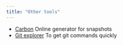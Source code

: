 ```yaml
---
title: "Other tools"
---
```


- [Carbon](https://carbon.now.sh/) Online generator for snapshots
- [Git explorer](https://gitexplorer.com/) To get git commands quickly
